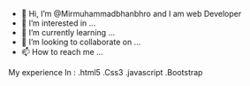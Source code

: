 - 👋 Hi, I’m @Mirmuhammadbhanbhro and I am web Developer
- 👀 I’m interested in ...
- 🌱 I’m currently learning ...
- 💞️ I’m looking to collaborate on ...
- 📫 How to reach me ...

<!---
Mirmuhammadbhanbhro/Mirmuhammadbhanbhro is a ✨ special ✨ repository because its `README.md` (this file) appears on your GitHub profile.
You can click the Preview link to take a look at your changes.
--->
My experience In :
.html5
.Css3
.javascript
.Bootstrap
